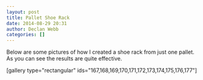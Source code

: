 ```yaml
---
layout: post
title: Pallet Shoe Rack
date: 2014-08-29 20:31
author: Declan Webb
categories: []
---
```

Below are some pictures of how I created a shoe rack from just one pallet. As you can see the results are quite effective.

[gallery type="rectangular" ids="167,168,169,170,171,172,173,174,175,176,177"]
